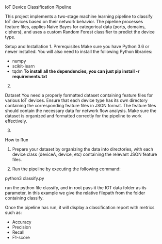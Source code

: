 IoT Device Classification Pipeline

This project implements a two-stage machine learning pipeline to classify IoT devices based on their network behavior. The pipeline processes feature files, applies Naive Bayes for categorical data (ports, domains, ciphers), and uses a custom Random Forest classifier to predict the device type.

Setup and Installation
1.
Prerequisites
Make sure you have Python 3.6 or newer installed. You will also need to install the following Python libraries:

- numpy
- scikit-learn
- tqdm
**To install all the dependencies, you can just pip install -r requirements.txt**

2.
Dataset
You need a properly formatted dataset containing feature files for various IoT devices. Ensure that each device type has its own directory containing the corresponding feature files in JSON format.
The feature files should contain the necessary data for network flow analysis. Make sure the dataset is organized and formatted correctly for the pipeline to work effectively.

3.
How to Run

1. Prepare your dataset by organizing the data into directories, with each device class (deviceA, device, etc) containing the relevant JSON feature files.
   
2. Run the pipeline by executing the following command:

python3 classify.py 

run the python file classify, and in root pass it the IOT data folder as its parameter, in this example we give the relative filepath from the folder containing classify.

Once the pipeline has run, it will display a classification report with metrics such as:
- Accuracy
- Precision
- Recall
- F1-score
